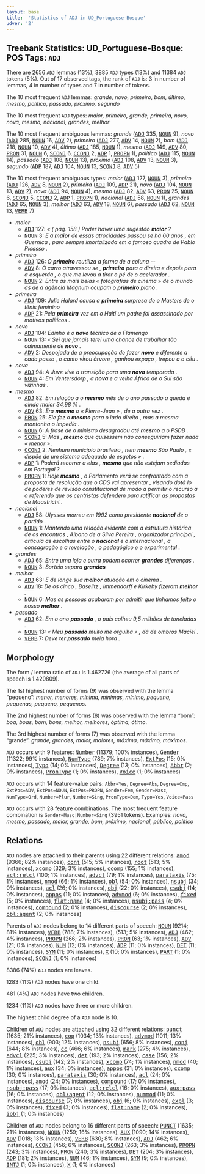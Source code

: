 ```yaml
---
layout: base
title:  'Statistics of ADJ in UD_Portuguese-Bosque'
udver: '2'
---
```


## Treebank Statistics: UD_Portuguese-Bosque: POS Tags: `ADJ`

There are 2656 `ADJ` lemmas (13%), 3885 `ADJ` types (13%) and 11384 `ADJ` tokens (5%).
Out of 17 observed tags, the rank of `ADJ` is: 3 in number of lemmas, 4 in number of types and 7 in number of tokens.

The 10 most frequent `ADJ` lemmas: <em>grande, novo, primeiro, bom, último, mesmo, político, passado, próximo, segundo</em>

The 10 most frequent `ADJ` types:  <em>maior, primeiro, grande, primeira, novo, nova, mesmo, nacional, grandes, melhor</em>

The 10 most frequent ambiguous lemmas: <em>grande</em> (<tt><a href="pt_bosque-pos-ADJ.html">ADJ</a></tt> 335, <tt><a href="pt_bosque-pos-NOUN.html">NOUN</a></tt> 9), <em>novo</em> (<tt><a href="pt_bosque-pos-ADJ.html">ADJ</a></tt> 285, <tt><a href="pt_bosque-pos-NOUN.html">NOUN</a></tt> 16, <tt><a href="pt_bosque-pos-ADV.html">ADV</a></tt> 2), <em>primeiro</em> (<tt><a href="pt_bosque-pos-ADJ.html">ADJ</a></tt> 277, <tt><a href="pt_bosque-pos-ADV.html">ADV</a></tt> 14, <tt><a href="pt_bosque-pos-NOUN.html">NOUN</a></tt> 2), <em>bom</em> (<tt><a href="pt_bosque-pos-ADJ.html">ADJ</a></tt> 218, <tt><a href="pt_bosque-pos-NOUN.html">NOUN</a></tt> 10, <tt><a href="pt_bosque-pos-ADV.html">ADV</a></tt> 4), <em>último</em> (<tt><a href="pt_bosque-pos-ADJ.html">ADJ</a></tt> 185, <tt><a href="pt_bosque-pos-NOUN.html">NOUN</a></tt> 1), <em>mesmo</em> (<tt><a href="pt_bosque-pos-ADJ.html">ADJ</a></tt> 149, <tt><a href="pt_bosque-pos-ADV.html">ADV</a></tt> 80, <tt><a href="pt_bosque-pos-PRON.html">PRON</a></tt> 31, <tt><a href="pt_bosque-pos-NOUN.html">NOUN</a></tt> 6, <tt><a href="pt_bosque-pos-SCONJ.html">SCONJ</a></tt> 6, <tt><a href="pt_bosque-pos-CCONJ.html">CCONJ</a></tt> 2, <tt><a href="pt_bosque-pos-ADP.html">ADP</a></tt> 1, <tt><a href="pt_bosque-pos-PROPN.html">PROPN</a></tt> 1), <em>político</em> (<tt><a href="pt_bosque-pos-ADJ.html">ADJ</a></tt> 115, <tt><a href="pt_bosque-pos-NOUN.html">NOUN</a></tt> 14), <em>passado</em> (<tt><a href="pt_bosque-pos-ADJ.html">ADJ</a></tt> 108, <tt><a href="pt_bosque-pos-NOUN.html">NOUN</a></tt> 13), <em>próximo</em> (<tt><a href="pt_bosque-pos-ADJ.html">ADJ</a></tt> 108, <tt><a href="pt_bosque-pos-ADV.html">ADV</a></tt> 13, <tt><a href="pt_bosque-pos-NOUN.html">NOUN</a></tt> 3), <em>segundo</em> (<tt><a href="pt_bosque-pos-ADP.html">ADP</a></tt> 187, <tt><a href="pt_bosque-pos-ADJ.html">ADJ</a></tt> 104, <tt><a href="pt_bosque-pos-NOUN.html">NOUN</a></tt> 13, <tt><a href="pt_bosque-pos-SCONJ.html">SCONJ</a></tt> 8, <tt><a href="pt_bosque-pos-ADV.html">ADV</a></tt> 5)

The 10 most frequent ambiguous types:  <em>maior</em> (<tt><a href="pt_bosque-pos-ADJ.html">ADJ</a></tt> 127, <tt><a href="pt_bosque-pos-NOUN.html">NOUN</a></tt> 3), <em>primeiro</em> (<tt><a href="pt_bosque-pos-ADJ.html">ADJ</a></tt> 126, <tt><a href="pt_bosque-pos-ADV.html">ADV</a></tt> 8, <tt><a href="pt_bosque-pos-NOUN.html">NOUN</a></tt> 2), <em>primeira</em> (<tt><a href="pt_bosque-pos-ADJ.html">ADJ</a></tt> 109, <tt><a href="pt_bosque-pos-ADP.html">ADP</a></tt> 21), <em>novo</em> (<tt><a href="pt_bosque-pos-ADJ.html">ADJ</a></tt> 104, <tt><a href="pt_bosque-pos-NOUN.html">NOUN</a></tt> 13, <tt><a href="pt_bosque-pos-ADV.html">ADV</a></tt> 2), <em>nova</em> (<tt><a href="pt_bosque-pos-ADJ.html">ADJ</a></tt> 94, <tt><a href="pt_bosque-pos-NOUN.html">NOUN</a></tt> 4), <em>mesmo</em> (<tt><a href="pt_bosque-pos-ADJ.html">ADJ</a></tt> 82, <tt><a href="pt_bosque-pos-ADV.html">ADV</a></tt> 63, <tt><a href="pt_bosque-pos-PRON.html">PRON</a></tt> 25, <tt><a href="pt_bosque-pos-NOUN.html">NOUN</a></tt> 6, <tt><a href="pt_bosque-pos-SCONJ.html">SCONJ</a></tt> 5, <tt><a href="pt_bosque-pos-CCONJ.html">CCONJ</a></tt> 2, <tt><a href="pt_bosque-pos-ADP.html">ADP</a></tt> 1, <tt><a href="pt_bosque-pos-PROPN.html">PROPN</a></tt> 1), <em>nacional</em> (<tt><a href="pt_bosque-pos-ADJ.html">ADJ</a></tt> 58, <tt><a href="pt_bosque-pos-NOUN.html">NOUN</a></tt> 1), <em>grandes</em> (<tt><a href="pt_bosque-pos-ADJ.html">ADJ</a></tt> 65, <tt><a href="pt_bosque-pos-NOUN.html">NOUN</a></tt> 3), <em>melhor</em> (<tt><a href="pt_bosque-pos-ADJ.html">ADJ</a></tt> 63, <tt><a href="pt_bosque-pos-ADV.html">ADV</a></tt> 18, <tt><a href="pt_bosque-pos-NOUN.html">NOUN</a></tt> 6), <em>passado</em> (<tt><a href="pt_bosque-pos-ADJ.html">ADJ</a></tt> 62, <tt><a href="pt_bosque-pos-NOUN.html">NOUN</a></tt> 13, <tt><a href="pt_bosque-pos-VERB.html">VERB</a></tt> 7)


* <em>maior</em>
  * <tt><a href="pt_bosque-pos-ADJ.html">ADJ</a></tt> 127: <em>« ( pág. 158 ) Poder haver uma sugestão <b>maior</b> ?</em>
  * <tt><a href="pt_bosque-pos-NOUN.html">NOUN</a></tt> 3: <em>E a <b>maior</b> de essas atrocidades passou se há 60 anos , em Guernica , para sempre imortalizada em o famoso quadro de Pablo Picasso .</em>
* <em>primeiro</em>
  * <tt><a href="pt_bosque-pos-ADJ.html">ADJ</a></tt> 126: <em>O <b>primeiro</b> reutiliza a forma de a coluna --</em>
  * <tt><a href="pt_bosque-pos-ADV.html">ADV</a></tt> 8: <em>O carro atravessou se , <b>primeiro</b> para a direita e depois para a esquerda , o que me levou a tirar o pé de o acelerador .</em>
  * <tt><a href="pt_bosque-pos-NOUN.html">NOUN</a></tt> 2: <em>Entre as mais belas « fotografias de cinema » de o mundo as de a agência Magnum ocupam o <b>primeiro</b> plano .</em>
* <em>primeira</em>
  * <tt><a href="pt_bosque-pos-ADJ.html">ADJ</a></tt> 109: <em>Julie Halard causa a <b>primeira</b> surpresa de o Masters de o tênis feminino</em>
  * <tt><a href="pt_bosque-pos-ADP.html">ADP</a></tt> 21: <em>Pela <b>primeira</b> vez em o Haiti um padre foi assassinado por motivos políticos .</em>
* <em>novo</em>
  * <tt><a href="pt_bosque-pos-ADJ.html">ADJ</a></tt> 104: <em>Edinho é o <b>novo</b> técnico de o Flamengo</em>
  * <tt><a href="pt_bosque-pos-NOUN.html">NOUN</a></tt> 13: <em>« Sei que jamais terei uma chance de trabalhar tão calmamente de <b>novo</b> .</em>
  * <tt><a href="pt_bosque-pos-ADV.html">ADV</a></tt> 2: <em>Despojada de a preocupação de fazer <b>novo</b> e diferente a cada passo , o canto virou árvore , ganhou espaço , trepou a o céu .</em>
* <em>nova</em>
  * <tt><a href="pt_bosque-pos-ADJ.html">ADJ</a></tt> 94: <em>A Juve vive a transição para uma <b>nova</b> temporada .</em>
  * <tt><a href="pt_bosque-pos-NOUN.html">NOUN</a></tt> 4: <em>Em Ventersdorp , a <b>nova</b> e a velha África de o Sul são vizinhas .</em>
* <em>mesmo</em>
  * <tt><a href="pt_bosque-pos-ADJ.html">ADJ</a></tt> 82: <em>Em relação a o <b>mesmo</b> mês de o ano passado a queda é ainda maior 34,98 % .</em>
  * <tt><a href="pt_bosque-pos-ADV.html">ADV</a></tt> 63: <em>Era <b>mesmo</b> o « Pierre-Jean » , de a outra vez .</em>
  * <tt><a href="pt_bosque-pos-PRON.html">PRON</a></tt> 25: <em>Ele fez o <b>mesmo</b> para o lado direito , mas a mesma montanha o impedia .</em>
  * <tt><a href="pt_bosque-pos-NOUN.html">NOUN</a></tt> 6: <em>A frase de o ministro desagradou até <b>mesmo</b> a o PSDB .</em>
  * <tt><a href="pt_bosque-pos-SCONJ.html">SCONJ</a></tt> 5: <em>Mas , <b>mesmo</b> que quisessem não conseguiriam fazer nada « menor » .</em>
  * <tt><a href="pt_bosque-pos-CCONJ.html">CCONJ</a></tt> 2: <em>Nenhum município brasileiro , nem <b>mesmo</b> São Paulo , « dispõe de um sistema adequado de esgotos » .</em>
  * <tt><a href="pt_bosque-pos-ADP.html">ADP</a></tt> 1: <em>Poderá recorrer a elas , <b>mesmo</b> que não estejam sediadas em Portugal ?</em>
  * <tt><a href="pt_bosque-pos-PROPN.html">PROPN</a></tt> 1: <em>Hoje <b>mesmo</b> , o Parlamento verá se confrontado com a proposta de resolução que o CDS vai apresentar , visando dotá lo de poderes de revisão constitucional de modo a permitir o recurso a o referendo que os centristas defendem para ratificar as propostas de Maastricht .</em>
* <em>nacional</em>
  * <tt><a href="pt_bosque-pos-ADJ.html">ADJ</a></tt> 58: <em>Ulysses morreu em 1992 como presidente <b>nacional</b> de o partido .</em>
  * <tt><a href="pt_bosque-pos-NOUN.html">NOUN</a></tt> 1: <em>Mantendo uma relação evidente com a estrutura histórica de os encontros , Albano de a Silva Pereira , organizador principal , articula as escolhas entre o <b>nacional</b> e o internacional , a consagração e a revelação , o pedagógico e o experimental .</em>
* <em>grandes</em>
  * <tt><a href="pt_bosque-pos-ADJ.html">ADJ</a></tt> 65: <em>Entre uma loja e outra podem ocorrer <b>grandes</b> diferenças .</em>
  * <tt><a href="pt_bosque-pos-NOUN.html">NOUN</a></tt> 3: <em>Sorteio separa <b>grandes</b></em>
* <em>melhor</em>
  * <tt><a href="pt_bosque-pos-ADJ.html">ADJ</a></tt> 63: <em>É de longe sua <b>melhor</b> atuação em o cinema .</em>
  * <tt><a href="pt_bosque-pos-ADV.html">ADV</a></tt> 18: <em>De os cinco , Baselitz , Immendorff e Kirkeby fizeram <b>melhor</b> .</em>
  * <tt><a href="pt_bosque-pos-NOUN.html">NOUN</a></tt> 6: <em>Mas as pessoas acabaram por admitir que tínhamos feito o nosso <b>melhor</b> .</em>
* <em>passado</em>
  * <tt><a href="pt_bosque-pos-ADJ.html">ADJ</a></tt> 62: <em>Em o ano <b>passado</b> , o país colheu 9,5 milhões de toneladas .</em>
  * <tt><a href="pt_bosque-pos-NOUN.html">NOUN</a></tt> 13: <em>« Meu <b>passado</b> muito me orgulha » , dá de ombros Maciel .</em>
  * <tt><a href="pt_bosque-pos-VERB.html">VERB</a></tt> 7: <em>Deve ter <b>passado</b> meia hora .</em>

## Morphology

The form / lemma ratio of `ADJ` is 1.462726 (the average of all parts of speech is 1.420809).

The 1st highest number of forms (9) was observed with the lemma “pequeno”: <em>menor, menores, mínima, mínimas, mínimo, pequena, pequenas, pequeno, pequenos</em>.

The 2nd highest number of forms (8) was observed with the lemma “bom”: <em>boa, boas, bom, bons, melhor, melhores, óptima, ótimo</em>.

The 3rd highest number of forms (7) was observed with the lemma “grande”: <em>grande, grandes, maior, maiores, máxima, máximo, máximos</em>.

`ADJ` occurs with 9 features: <tt><a href="pt_bosque-feat-Number.html">Number</a></tt> (11379; 100% instances), <tt><a href="pt_bosque-feat-Gender.html">Gender</a></tt> (11322; 99% instances), <tt><a href="pt_bosque-feat-NumType.html">NumType</a></tt> (789; 7% instances), <tt><a href="pt_bosque-feat-ExtPos.html">ExtPos</a></tt> (15; 0% instances), <tt><a href="pt_bosque-feat-Typo.html">Typo</a></tt> (14; 0% instances), <tt><a href="pt_bosque-feat-Degree.html">Degree</a></tt> (13; 0% instances), <tt><a href="pt_bosque-feat-Abbr.html">Abbr</a></tt> (2; 0% instances), <tt><a href="pt_bosque-feat-PronType.html">PronType</a></tt> (1; 0% instances), <tt><a href="pt_bosque-feat-Voice.html">Voice</a></tt> (1; 0% instances)

`ADJ` occurs with 14 feature-value pairs: `Abbr=Yes`, `Degree=Abs`, `Degree=Cmp`, `ExtPos=ADV`, `ExtPos=NOUN`, `ExtPos=PROPN`, `Gender=Fem`, `Gender=Masc`, `NumType=Ord`, `Number=Plur`, `Number=Sing`, `PronType=Dem`, `Typo=Yes`, `Voice=Pass`

`ADJ` occurs with 28 feature combinations.
The most frequent feature combination is `Gender=Masc|Number=Sing` (3951 tokens).
Examples: <em>novo, mesmo, passado, maior, grande, bom, próximo, nacional, público, político</em>


## Relations

`ADJ` nodes are attached to their parents using 22 different relations: <tt><a href="pt_bosque-dep-amod.html">amod</a></tt> (9366; 82% instances), <tt><a href="pt_bosque-dep-conj.html">conj</a></tt> (515; 5% instances), <tt><a href="pt_bosque-dep-root.html">root</a></tt> (513; 5% instances), <tt><a href="pt_bosque-dep-xcomp.html">xcomp</a></tt> (329; 3% instances), <tt><a href="pt_bosque-dep-ccomp.html">ccomp</a></tt> (155; 1% instances), <tt><a href="pt_bosque-dep-acl-relcl.html">acl:relcl</a></tt> (100; 1% instances), <tt><a href="pt_bosque-dep-advcl.html">advcl</a></tt> (79; 1% instances), <tt><a href="pt_bosque-dep-parataxis.html">parataxis</a></tt> (75; 1% instances), <tt><a href="pt_bosque-dep-nmod.html">nmod</a></tt> (66; 1% instances), <tt><a href="pt_bosque-dep-obl.html">obl</a></tt> (54; 0% instances), <tt><a href="pt_bosque-dep-nsubj.html">nsubj</a></tt> (34; 0% instances), <tt><a href="pt_bosque-dep-acl.html">acl</a></tt> (26; 0% instances), <tt><a href="pt_bosque-dep-obj.html">obj</a></tt> (22; 0% instances), <tt><a href="pt_bosque-dep-csubj.html">csubj</a></tt> (14; 0% instances), <tt><a href="pt_bosque-dep-appos.html">appos</a></tt> (11; 0% instances), <tt><a href="pt_bosque-dep-advmod.html">advmod</a></tt> (6; 0% instances), <tt><a href="pt_bosque-dep-fixed.html">fixed</a></tt> (5; 0% instances), <tt><a href="pt_bosque-dep-flat-name.html">flat:name</a></tt> (4; 0% instances), <tt><a href="pt_bosque-dep-nsubj-pass.html">nsubj:pass</a></tt> (4; 0% instances), <tt><a href="pt_bosque-dep-compound.html">compound</a></tt> (2; 0% instances), <tt><a href="pt_bosque-dep-discourse.html">discourse</a></tt> (2; 0% instances), <tt><a href="pt_bosque-dep-obl-agent.html">obl:agent</a></tt> (2; 0% instances)

Parents of `ADJ` nodes belong to 14 different parts of speech: <tt><a href="pt_bosque-pos-NOUN.html">NOUN</a></tt> (9214; 81% instances), <tt><a href="pt_bosque-pos-VERB.html">VERB</a></tt> (788; 7% instances),  (513; 5% instances), <tt><a href="pt_bosque-pos-ADJ.html">ADJ</a></tt> (462; 4% instances), <tt><a href="pt_bosque-pos-PROPN.html">PROPN</a></tt> (266; 2% instances), <tt><a href="pt_bosque-pos-PRON.html">PRON</a></tt> (63; 1% instances), <tt><a href="pt_bosque-pos-ADV.html">ADV</a></tt> (21; 0% instances), <tt><a href="pt_bosque-pos-NUM.html">NUM</a></tt> (12; 0% instances), <tt><a href="pt_bosque-pos-ADP.html">ADP</a></tt> (11; 0% instances), <tt><a href="pt_bosque-pos-DET.html">DET</a></tt> (11; 0% instances), <tt><a href="pt_bosque-pos-SYM.html">SYM</a></tt> (11; 0% instances), <tt><a href="pt_bosque-pos-X.html">X</a></tt> (10; 0% instances), <tt><a href="pt_bosque-pos-PART.html">PART</a></tt> (1; 0% instances), <tt><a href="pt_bosque-pos-SCONJ.html">SCONJ</a></tt> (1; 0% instances)

8386 (74%) `ADJ` nodes are leaves.

1283 (11%) `ADJ` nodes have one child.

481 (4%) `ADJ` nodes have two children.

1234 (11%) `ADJ` nodes have three or more children.

The highest child degree of a `ADJ` node is 10.

Children of `ADJ` nodes are attached using 32 different relations: <tt><a href="pt_bosque-dep-punct.html">punct</a></tt> (1635; 21% instances), <tt><a href="pt_bosque-dep-cop.html">cop</a></tt> (1034; 13% instances), <tt><a href="pt_bosque-dep-advmod.html">advmod</a></tt> (1011; 13% instances), <tt><a href="pt_bosque-dep-obl.html">obl</a></tt> (903; 12% instances), <tt><a href="pt_bosque-dep-nsubj.html">nsubj</a></tt> (656; 8% instances), <tt><a href="pt_bosque-dep-conj.html">conj</a></tt> (644; 8% instances), <tt><a href="pt_bosque-dep-cc.html">cc</a></tt> (466; 6% instances), <tt><a href="pt_bosque-dep-mark.html">mark</a></tt> (275; 4% instances), <tt><a href="pt_bosque-dep-advcl.html">advcl</a></tt> (225; 3% instances), <tt><a href="pt_bosque-dep-det.html">det</a></tt> (193; 2% instances), <tt><a href="pt_bosque-dep-case.html">case</a></tt> (156; 2% instances), <tt><a href="pt_bosque-dep-csubj.html">csubj</a></tt> (142; 2% instances), <tt><a href="pt_bosque-dep-xcomp.html">xcomp</a></tt> (74; 1% instances), <tt><a href="pt_bosque-dep-nmod.html">nmod</a></tt> (40; 1% instances), <tt><a href="pt_bosque-dep-aux.html">aux</a></tt> (34; 0% instances), <tt><a href="pt_bosque-dep-appos.html">appos</a></tt> (31; 0% instances), <tt><a href="pt_bosque-dep-ccomp.html">ccomp</a></tt> (30; 0% instances), <tt><a href="pt_bosque-dep-parataxis.html">parataxis</a></tt> (30; 0% instances), <tt><a href="pt_bosque-dep-acl.html">acl</a></tt> (24; 0% instances), <tt><a href="pt_bosque-dep-amod.html">amod</a></tt> (24; 0% instances), <tt><a href="pt_bosque-dep-compound.html">compound</a></tt> (17; 0% instances), <tt><a href="pt_bosque-dep-nsubj-pass.html">nsubj:pass</a></tt> (17; 0% instances), <tt><a href="pt_bosque-dep-acl-relcl.html">acl:relcl</a></tt> (16; 0% instances), <tt><a href="pt_bosque-dep-aux-pass.html">aux:pass</a></tt> (16; 0% instances), <tt><a href="pt_bosque-dep-obl-agent.html">obl:agent</a></tt> (12; 0% instances), <tt><a href="pt_bosque-dep-nummod.html">nummod</a></tt> (11; 0% instances), <tt><a href="pt_bosque-dep-discourse.html">discourse</a></tt> (7; 0% instances), <tt><a href="pt_bosque-dep-obj.html">obj</a></tt> (6; 0% instances), <tt><a href="pt_bosque-dep-expl.html">expl</a></tt> (3; 0% instances), <tt><a href="pt_bosque-dep-fixed.html">fixed</a></tt> (3; 0% instances), <tt><a href="pt_bosque-dep-flat-name.html">flat:name</a></tt> (2; 0% instances), <tt><a href="pt_bosque-dep-iobj.html">iobj</a></tt> (1; 0% instances)

Children of `ADJ` nodes belong to 16 different parts of speech: <tt><a href="pt_bosque-pos-PUNCT.html">PUNCT</a></tt> (1635; 21% instances), <tt><a href="pt_bosque-pos-NOUN.html">NOUN</a></tt> (1259; 16% instances), <tt><a href="pt_bosque-pos-AUX.html">AUX</a></tt> (1090; 14% instances), <tt><a href="pt_bosque-pos-ADV.html">ADV</a></tt> (1018; 13% instances), <tt><a href="pt_bosque-pos-VERB.html">VERB</a></tt> (630; 8% instances), <tt><a href="pt_bosque-pos-ADJ.html">ADJ</a></tt> (462; 6% instances), <tt><a href="pt_bosque-pos-CCONJ.html">CCONJ</a></tt> (456; 6% instances), <tt><a href="pt_bosque-pos-SCONJ.html">SCONJ</a></tt> (263; 3% instances), <tt><a href="pt_bosque-pos-PROPN.html">PROPN</a></tt> (243; 3% instances), <tt><a href="pt_bosque-pos-PRON.html">PRON</a></tt> (240; 3% instances), <tt><a href="pt_bosque-pos-DET.html">DET</a></tt> (204; 3% instances), <tt><a href="pt_bosque-pos-ADP.html">ADP</a></tt> (181; 2% instances), <tt><a href="pt_bosque-pos-NUM.html">NUM</a></tt> (46; 1% instances), <tt><a href="pt_bosque-pos-SYM.html">SYM</a></tt> (9; 0% instances), <tt><a href="pt_bosque-pos-INTJ.html">INTJ</a></tt> (1; 0% instances), <tt><a href="pt_bosque-pos-X.html">X</a></tt> (1; 0% instances)

